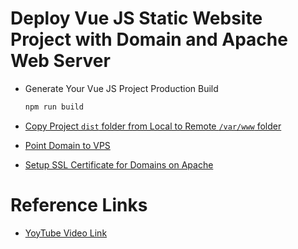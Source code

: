# Deploy Vue JS Static Website Project with Domain and Apache Web Server

- Generate Your Vue JS Project Production Build

    ```sh
    npm run build
    ```

- [Copy Project `dist` folder from Local to Remote `/var/www` folder](https://github.com/satyam-seth-learnings/devops-learning/tree/main/14.copy-project-folder-from-local-machine-to-remote-server)

- [Point Domain to VPS](https://github.com/satyam-seth-learnings/devops-learning/tree/main/15.point-domain-and-host-html-website-on-remote-server)

- [Setup SSL Certificate for Domains on Apache](https://github.com/satyam-seth-learnings/devops-learning/blob/main/16.setup-ssl-certificate-for-domains-on-apache.md)


# Reference Links

- [YoyTube Video Link](https://youtu.be/ce2Bif9XvwU?si=BEbDxMbQvmxVAlBs)
